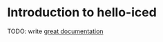 # Introduction to hello-iced

TODO: write [great documentation](http://jacobian.org/writing/what-to-write/)
